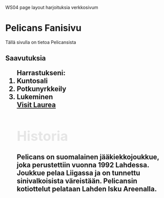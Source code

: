 WS04 page layout harjoituksia 
verkkosivum
<!DOCTYPE html>
>
<head>
<title>Laurea</title>
</head>
<body>
<h1>Pelicans Fanisivu</h1>
<p>Tällä sivulla on tietoa Pelicansista 
</html
></body>
<html>
<h2>Saavutuksia
<ol>Harrastukseni:
<li>Kuntosali</li> 
<li>Potkunyrkkeily</li>
<li>Lukeminen</li>
<a href="https://www.laurea.fi">Visit Laurea</a>
<h1 style="color: rgb(230, 230, 230);">Historia
</h1>
<p>Pelicans on suomalainen jääkiekkojoukkue, joka perustettiin vuonna 1992 Lahdessa. Joukkue pelaa Liigassa ja on tunnettu sinivalkoisista väreistään. Pelicansin kotiottelut pelataan Lahden Isku Areenalla.</p>
<style

<link rel="stylesheet" href="styles.css">

h1 {
color: blue;
font-size: 40px;
}>
p {
    color: rgb(250, 251, 252);
    font-size: 20px;
}

body {
    background-color: rgb(31, 113, 151);
}

h1 {
    font-size: 2em ;
}

div {
    
    padding: 20px;
    margin: 10px;

}

table {
    border: 1px solid black;
    width: 100%;
}

rh ,td {
    border: 1px solid black;
    padding: 8px;
    text-align: left;
}
th {
    background-color: #f2f2f2;
}
form {
    margin: 20px;
    display: flex;
    flex-direction: column;
    gap: 10px;
}

label {
    font-weight: bold;
}

input[type="text"], input [type="email" ] {
    padding: 10px;
    border: 1px solid #ccc;
    border-radius: 4px;
}

input[type="submit"] {
    background-color: #4CAF50;
    color: white;
    padding: 10px 15px;
    border: none;
    border-radius: 4px;
    cursor: pointer;
}

input[type="submit"]:hover {
    background-color: #96b197;
}


<button class="transition-button">Hover Me</button> 

<CSS:
<style>

.transition-button { 
    background-color: lightblue;
    color white;
    padding: 10px 15px;
    border:none;
    border-radius: 4px;
    cursor: pointer;
    transition background-color s ease, transform 0.3s ease;
}

.transition-button:hover {
    background-color: #45a049;
}

<div class="transition-button">Hover me</div>button>



CSS: 
<style>
.animation-box {
    width: 100px;
    height: 100px;
    background-color: #4CAF50;
    position: relative;
    left: 0;
    animation: move 2s infinite alternate;
}

CSS::after
.animation-box:hover {
    background-color: #45a049;

    background-color: #45a049;
@keyframes move {
    from {
        left: 0;
    }
    to {
        left: 200px;
    }
        left: 100px;
}
/* CSS for the Pelicans Fan Page */

<ul class="pseudo-list">
    <li>Item 1</li>
    <li>Item 2</li>
    <li>Item 3</li>
</ul>

.pseudo-list li:nth-child(odd) {
    background-color: lightgray;
}

.pseudo-list li:nth-child(even) {
    background-color: white;
}   

<img src="path/to/image.jpg" alt="Sample Image" class="filter -image">
.filter-image {
    filter: grayscale(100%);
    transition: filter 0.3s ease;
}   

.filter-image:hover {
    filter: grayscale(0%);
}   

<blockquote class="styled-quote">
    "This is a sample quote. 
    </blockquote>

    .quote {
        position: relative;
        padding-left> 20px;
        font-style> italic>
    }

<div class="quote::before"></div> {
    content: "“";
    position: absolute;
    left: 0;
    top: 0;
    font-size: 2em;
    color: #ccc;
}      
    font-size: 1.2em;
}
.styled-quote {
    font-style: italic;
    color: #555;
    border-left: 4px solid #ccc;
    padding-left: 20px;
    margin: 20px 0;
}

